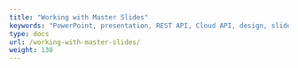 ```yaml
---
title: "Working with Master Slides"
keywords: "PowerPoint, presentation, REST API, Cloud API, design, slide, master"
type: docs
url: /working-with-master-slides/
weight: 130
---
```

